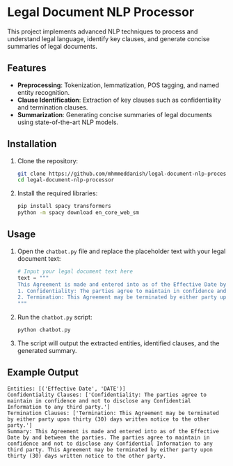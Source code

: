 # Legal Document NLP Processor

This project implements advanced NLP techniques to process and understand legal language, identify key clauses, and generate concise summaries of legal documents.

## Features

- **Preprocessing**: Tokenization, lemmatization, POS tagging, and named entity recognition.
- **Clause Identification**: Extraction of key clauses such as confidentiality and termination clauses.
- **Summarization**: Generating concise summaries of legal documents using state-of-the-art NLP models.

## Installation

1. Clone the repository:

    ```bash
    git clone https://github.com/mhmmeddanish/legal-document-nlp-processor.git
    cd legal-document-nlp-processor
    ```

2. Install the required libraries:

    ```bash
    pip install spacy transformers
    python -m spacy download en_core_web_sm
    ```

## Usage

1. Open the `chatbot.py` file and replace the placeholder text with your legal document text:

    ```python
    # Input your legal document text here
    text = """
    This Agreement is made and entered into as of the Effective Date by and between the parties. 
    1. Confidentiality: The parties agree to maintain in confidence and not to disclose any Confidential Information to any third party.
    2. Termination: This Agreement may be terminated by either party upon thirty (30) days written notice to the other party.
    """
    ```

2. Run the `chatbot.py` script:

    ```bash
    python chatbot.py
    ```

3. The script will output the extracted entities, identified clauses, and the generated summary.

## Example Output

```plaintext
Entities: [('Effective Date', 'DATE')]
Confidentiality Clauses: ['Confidentiality: The parties agree to maintain in confidence and not to disclose any Confidential Information to any third party.']
Termination Clauses: ['Termination: This Agreement may be terminated by either party upon thirty (30) days written notice to the other party.']
Summary: This Agreement is made and entered into as of the Effective Date by and between the parties. The parties agree to maintain in confidence and not to disclose any Confidential Information to any third party. This Agreement may be terminated by either party upon thirty (30) days written notice to the other party.
